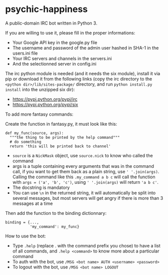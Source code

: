 psychic-happiness
=================

A public-domain IRC bot written in Python 3.

If you are willing to use it, please fill in the proper informations:
* Your Google API key in the google.py file
* The username and password of the admin user hashed in SHA-1 in the users.ini file
* Your IRC servers and channels in the servers.ini
* And the selectionned server in config.ini

The irc python module is needed (and it needs the six module), install it via pip or download it from the following links (copy the irc directory to the `<python dir>/lib/sites-package/` directory, and run `python install.py install` into the unzipped six dir):
* https://pypi.python.org/pypi/irc
* https://pypi.python.org/pypi/six

To add more fantasy commands:

Create the function in fantasy.py, it must look like this:

```
def my_func(source, args):
  """the thing to be printed by the help command"""
  # do something
  return 'this will be printed back to channel'
```

* `source` is a `NickMask` object, use `source.nick` to know who called the command
* args is a tuple containing every arguments that was in the command call, if you want to get them back as a plain string, use `' '.join(args)`. Calling the command like this `.my_command a b c` will call the function with `args = ('a', 'b', 'c')`, using `' '.join(args)` will return `'a b c'`.
* The docstring is mandatory
* You can use `\n` in the returned string, it will automatically be split into several messages, but most servers will get angry if there is more than 3 messages at a time

Then add the function to the binding dictionnary:

```
binding = {...,
           'my_command': my_func}
```

How to use the bot:
* Type `.help` (replace . with the command prefix you chose) to have a list of all commands, and `.help <command>` to know more about a particular command
* To auth with the bot, use `/MSG <bot name> AUTH <username> <password>`
* To logout with the bot, use `/MSG <bot name> LOGOUT`
